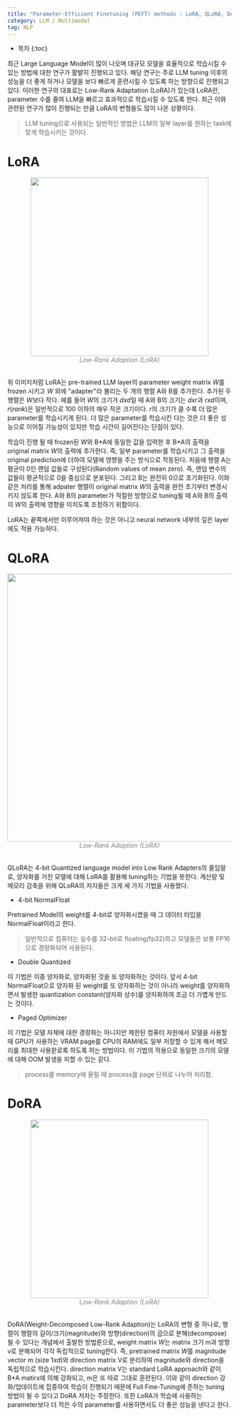 ```yaml
---
title: "Parameter-Efficient Finetuning (PEFT) methods : LoRA, QLoRA, DoRA"
category: LLM / Multimodal
tag: NLP
---
```








* 목차
{:toc}








최근 Large Language Model이 많이 나오며 대규모 모델을 효율적으로 학습시킬 수 있는 방법에 대한 연구가 활발히 진행되고 있다. 해당 연구는 주로 LLM tuning 이후의 성능을 더 좋게 하거나 모델을 보다 빠르게 훈련시킬 수 있도록 하는 방향으로 진행되고 있다.  이러한 연구의 대표로는 Low-Rank Adaptation (LoRA)가 있는데 LoRA란, parameter 수를 줄여 LLM을 빠르고 효과적으로 학습시킬 수 있도록 한다. 최근 이와 관련된 연구가 많이 진행되는 만큼 LoRA의 변형들도 많이 나온 상황이다. 

> LLM tuning으로 사용되는 일반적인 방법은 LLM의 일부 layer를 원하는 task에 맞게 학습시키는 것이다.

# LoRA

<center><img width="400" src="https://github.com/finddme/finddme.github.io/assets/53667002/87e0634d-0680-48b7-a751-84cd8c098886"></center>
<center><em style="color:gray;">Low-Rank Adaption (LoRA)</em></center><br>

위 이미지처럼 LoRA는 pre-trained LLM layer의 parameter weight matrix $W$를 frozen 시키고 $W$ 외에 "adapter"라 불리는 두 개의 행렬 A와 B를 추가한다. 추가된 두 행렬은 $W$보다 작다. 예를 들어 $W$의 크기가 $d x d$일 때 A와 B의 크기는 $d x r$과 $r x d$이며, $r$($rank$)은 일반적으로 100 이하의 매우 작은 크기이다. $r$의 크기가 클 수록 더 많은 parameter를 학습시키게 된다. 더 많은 parameter를 학습시킨 다는 것은 더 좋은 성능으로 이어질 가능성이 있지만 학습 시간이 길어진다는 단점이 있다. 

학습이 진행 될 때 frozen된 $W$와 B\*A에 동일한 값을 입력한 후 B\*A의 출력을 original matrix $W$의 출력에 추가한다. 즉, 일부 parameter를 학습시키고 그 출력을 original prediction에 더하여 모델에 영향을 주는 방식으로 작동된다. 처음에 행렬 A는 평균이 0인 랜덤 값들로 구성된다(Random values of mean zero). 즉, 랜덤 변수의 값들이 평균적으로 0을 중심으로 분포된다. 그리고 B는 완전히 0으로 초기화된다. 이와 같은 처리를 통해 adpater 행렬이 original matrix $W$의 출력을 완전 초기부터 변경시키지 않도록 한다. A와 B의 parameter가 적절한 방향으로 tuning될 때 A와 B의 출력이 $W$의 출력에 영향을 미치도록 조정하기 위함이다. 

LoRA는 끝쪽에서만 이루어져야 하는 것은 아니고 neural network 내부의 깊은 layer에도 적용 가능하다.

# QLoRA

<center><img width="600" src="https://github.com/finddme/finddme.github.io/assets/53667002/f3978e20-6572-41c7-aa3d-471c9f07d4bb"></center>
<center><em style="color:gray;">Low-Rank Adaption (LoRA)</em></center><br>

QLoRA는 4-bit Quantized language model into Low Rank Adapters의 줄임말로, 양자화를 거친 모델에 대해 LoRA를 활용해 tuning하는 기법을 뜻한다. 계산량 및 메모리 감축을 위해 QLoRA의 저자들은 크게 세 가지 기법을 사용했다.

- 4-bit NormalFloat
  
Pretrained Model의 weight를 4-bit로 양자화시켰을 때 그 데이터 타입을 NormalFloat이라고 한다.

> 일반적으로 컴퓨터는 실수를 32-bit로 floating(fp32)하고 모델들은 보통 FP16으로 경량화되어 사용된다.

- Double Quantized

이 기법은 이중 양자화로, 양자화된 것을 또 양자화하는 것이다. 앞서 4-bit NormalFloat으로 양자화 된 weight를 또 양자화하는 것이 아니라 weight를 양자화하면서 발생한 quantization constant(양자화 상수)를 양자화하여 조금 더 가볍게 만드는 것이다.

- Paged Optimizer

이 기법은 모델 자체에 대한 경량화는 아니지만 제한된 컴퓨터 자원에서 모델을 사용할 때 GPU가 사용하는 VRAM page를 CPU의 RAM에도 일부 저장할 수 있게 해서 메모리를 최대한 사용핟로록 하도록 하는 방법이다. 이 기법의 적용으로 동일한 크기의 모델에 대해 OOM 발생을 피할 수 있는  같다.

> process를 memory에 올릴 때 process를 page 단위로 나누어 처리함.


# DoRA

<center><img width="400" src="https://github.com/finddme/finddme.github.io/assets/53667002/1269df50-6c25-4d26-a605-de98c19ef4b9"></center>
<center><em style="color:gray;">Low-Rank Adaption (LoRA)</em></center><br>

DoRA(Weight-Decomposed Low-Rank Adaption)는 LoRA의 변형 중 하나로, 행렬이 행렬의 길이/크기(magnitude)와 방향(direction)의 곱으로 분해(decompose)될 수 있다는 개념에서 출발한 방법론으로, weight matrix $W$는 matrix 크기 m과 방향 v로 분해되어 각각 독립적으로 tuning한다. 즉, pretrained matrix $W$를 magnitude vector m (size $1xd$)와 direction matrix V로 분리하여 magnitude와 direction을 독립적으로 학습시킨다. direction matrix V는 standard LoRA approach와 같이 B\*A matirx에 의해 강화되고, m은 또 따로 그대로 훈련된다. 이와 같이 direction 강화/업데이트에 집중하여 학습이 진행되기 때문에 Full Fine-Tuning에 준하는 tuning 방법이 될 수 있다고 DoRA 저자는 주장한다. 또한 LoRA가 학습에 사용하는 parameter보다 더 적은 수의 parameter를 사용하면서도 더 좋은 성능을 낸다고 한다. 

